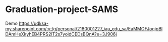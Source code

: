 # Graduation-project-SAMS
Demo 
https://udksa-my.sharepoint.com/:v:/g/personal/2180001227_iau_edu_sa/EaMMOFJoqipBlDAmHeXkyhEB4PRS2lT2s7yoidCEDsBQnA?e=3J906j
